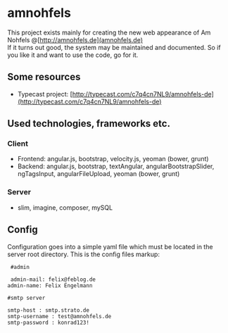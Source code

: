 # amnohfels
This project exists mainly for creating the new web appearance of Am Nohfels @[http://amnohfels.de](amnohfels.de)<br>
If it turns out good, the system may be maintained and documented. So if you like it and want to use the code, go for it. 

## Some resources

* Typecast project: [http://typecast.com/c7q4cn7NL9/amnohfels-de](http://typecast.com/c7q4cn7NL9/amnohfels-de)

## Used technologies, frameworks etc.

### Client

* Frontend: angular.js, bootstrap, velocity.js, yeoman (bower, grunt)
* Backend: angular.js, bootstrap, textAngular, angularBootstrapSlider, ngTagsInput, angularFileUpload, yeoman (bower, grunt)

### Server

* slim, imagine, composer, mySQL

## Config

Configuration goes into a simple yaml file which must be located in the server root directory. This is the config files markup:

 	 #admin

 	 admin-mail: felix@feblog.de
  	admin-name: Felix Engelmann

  	#smtp server

  	smtp-host : smtp.strato.de
  	smtp-username : test@amnohfels.de
  	smtp-password : konrad123!
